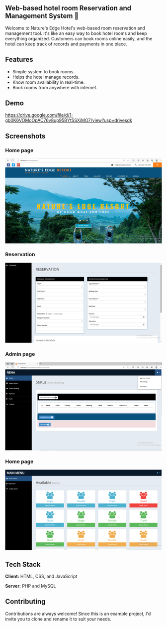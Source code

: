 

## Web-based hotel room Reservation and Management System 🏨

Welcome to Nature's Edge Hotel's web-based room reservation and management tool. It's like an easy way to book hotel rooms and keep everything organized. Customers can book rooms online easily, and the hotel can keep track of records and payments in one place. 



## Features

- Simple system to book rooms.
- Helps the hotel manage records.
- Know room availability in real-time.
- Book rooms from anywhere with internet.
 
## Demo



https://drive.google.com/file/d/1-gb0K6VOMoOpAC76v8up95BYtSSXiMO7/view?usp=drivesdk

## Screenshots

### Home page
![App Screenshot](https://github.com/NehaRavindran116/Web-based-hotel-room-Reservation-and-Management-System/blob/master/NERScreenshots/SS1.PNG?raw=true)

### Reservation
![App Screenshot](https://github.com/NehaRavindran116/Web-based-hotel-room-Reservation-and-Management-System/blob/master/NERScreenshots/SS2.PNG?raw=true)

### Admin page
![App Screenshot](https://github.com/NehaRavindran116/Web-based-hotel-room-Reservation-and-Management-System/blob/master/NERScreenshots/SS3.PNG?raw=true)

### Home page
![App Screenshot](https://github.com/NehaRavindran116/Web-based-hotel-room-Reservation-and-Management-System/blob/master/NERScreenshots/SS4.PNG?raw=true)

## Tech Stack

**Client:** HTML, CSS, and JavaScript

**Server:**  PHP and MySQL


## Contributing

Contributions are always welcome! Since this is an example project, I'd invite you to clone and rename it to suit your needs.









